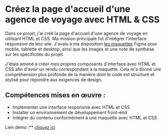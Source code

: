 # Créez la page d'accueil d'une agence de voyage avec HTML & CSS

Dans ce projet, j'ai créé la page d'accueil d'une agence de voyage en utilisant HTML et CSS. Ma mission principale fut d'intégrer l'interface responsive de leur site. J'avais à ma disposition [les maquettes](....) Figma pour mobile, tablette et desktop, ainsi que les images et une note de synthèse sur les spécificités du projet.

J'étais amené à créer mes propres composants d'interface avec HTML et CSS afin d'avoir un rendu correspondant à la maquette. Cela m'a donné une compréhension plus profonde de la manière dont le code est structuré et stylisé pour répondre aux exigences de design.

## Compétences mises en œuvre :

- Implémenter une interface responsive avec HTML et CSS
- Installer un environnement de développement front-end
- Intégrer du contenu conformément à une maquette avec HTML et CSS

Lien démo :** [cliquez ici](https://cheikh-mbacke.github.io/creez-la-page-daccueil-dune-agence-de-voyage-avec-html-css/)

